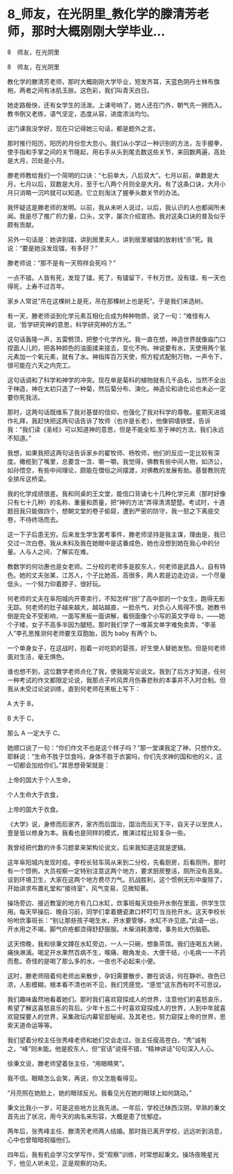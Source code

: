 # 8_师友，在光阴里_教化学的滕清芳老师，那时大概刚刚大学毕业...

8　师友，在光阴里

8　师友，在光阴里

教化学的滕清芳老师，那时大概刚刚大学毕业，短发齐耳，天蓝色阴丹士林布旗袍，两者之间有冰肌玉肤。这色彩，我们叫青天白日。

她走路极快，还有女学生的活泼。上课号响了，她人还在门外，朝气先一拥而入。教书倒又老练，语气坚定，态度从容，进度浓淡均匀。

这门课我没学好，现在只记得她三句话，都是题外之言。

那时推行阳历，阳历的月份忽大忽小。我们从小学过一种识别的方法，左手握拳，使手指和手掌之间的关节隆起，用右手从头到尾去数这些关节，来回数两遍，高处是大月，凹处是小月。

滕老师教给我们一个简明的口诀：“七前单大，八后双大”。七月以前，单数是大月，七月以后，双数是大月，至于七八两个月则全是大月。有了这条口诀，大月小月只消略一沉吟就可以知道。它立刻淘汰了握拳头数关节的办法。

我怀疑这是滕老师的发明。以前，我从未听人说过，以后，我认识的人也都闻所未闻。我是尽了推广的力量，口头，文字，屡次介绍宣扬。我对这条口诀的普及似乎颇有贡献。

另外一句话是：她讲到镭，讲到居里夫人，讲到居里被镭的放射线“杀”死。我说：“要是她没发现镭，有多好？”

滕老师说：“那不是有一天照样会死吗？”

一点不错。人皆有死，发现了镭，死了，有镭留下，千秋万世。没有镭，有一天也得死，上寿不过百年。

家乡人常说“吊在这棵树上是死，吊在那棵树上也是死”。于是我们来选树。

有一天，滕老师谈到化学元素互相化合成为种种物质，说了一句：“难怪有人说，‘哲学研究神的意思，科学研究神的方法。’”

这句话轰隆一声，五雷劈顶，把整个化学炸光。我一直在想，神造世界就像庙门口捏面人儿的，把各种颜色的油面揉来搓去，变化不拘。神说要有水，天使用两个氢元素加一个氧元素，就有了水。神指挥百万天使，照方程式配制万物，一声令下，很可能在六天之内完工。

这句话调和了科学和神学的冲突。现在单是菊科的植物就有几千品名，当然不全出于神造，神在太初只造了一种菊，然后菊分布、演化。神造论和进化论也未必一定要你死我活。

那时，这两句话既维系了我对基督的信仰，也强化了我对科学的尊敬。星期天进城作礼拜，我赶快把这两句话告诉了牧师（也许是长老），他像铜墙铁壁，告诉我：“我们读《圣经》可以知道神的意思，但是不能全知.至于神的方法，我们永远不知道。”

我想，如果我把这两句话告诉家乡的翟牧师、杨牧师，他们的反应一定比较有深度。橄榄到了嘴里，总要含一含、嚼一嚼。我觉得，佛教有些中间人物，如济公，如孙悟空，有些中间理论，颇能在僧俗之间摆渡，对佛教的发展有助。基督教则完全排斥这桥梁。

我的化学成绩很差。我和同桌的王文堂，能信口背诵七十几种化学元素（那时好像只有七十几种）的名称、重量和质量，把“神的方法”弄得清清楚楚。考试时，十道题目我只能做四个，想朝文堂的卷子偷窥，遭到严密的防守，我一怒之下离座交卷，不待终场而去。

这一下子后患无穷。后来发生学生罢考事件，滕老师坚持是我主谋，理由是，我已交过一次白卷。我从未料及我在她眼中是这番成色，她也没想到她在我心中的分量。人与人之间，了解实在难。

教数学的何功惠也是女老师。二分校的老师多是胶东人，何老师是武昌人，自有特色。她的丈夫张某，江苏人，个子比她高，高很多，两人若是边走边谈，一个尽量低头，一个努力仰着脖子，很好玩。

何老师的丈夫在阜阳城内开寄卖行，不知怎样“拐”了高中部的一个女生，跑得无影无踪。何老师的肚子越来越大，越站越直，一脸杀气，对负心人焉得不恨。她教书倒是完全不受影响，一面写黑板一面讲解，看侧面像个小写的英文字母 b，——她个子矮，女子不高多半因为腿短。那时我们学了一堆英文单字难免卖弄，“李圣人”李孔思推测何老师要生双胞胎，因为 baby 有两个 b。

一个单身女子，在这战时，抱着一对吃奶的婴孩，好生使人替她发愁。但是何老师面对生活，毫无惧色。

谁也想不到，这位数学老师点化了我，使我能写论说文。我到了后方才知道，任何一种考试的作文都限定论说，我那点子吟风弄月伤春悲秋的本事并不入时合制。但我从未受过论说训练，直到何老师在黑板上写下：

A 大于 B，

B 大于 C，

那么 A 一定大于 C。

她顺口说了一句：“你们作文不也是这个样子吗？”那一堂课我定了神，只想作文。耶稣说：“生命不胜于饮食吗，身体不胜于衣裳吗，你们先求神的国和他的义，这一切都会加给你们。”其思想骨架就是：

上帝的国大于个人生命，

个人生命大于衣食，

上帝的国大于衣食。

《大学》说，身修而后家齐，家齐而后国治，国治而后天下平，自天子以至庶人，壹是皆以修身为本。我看也是同样的模式，推演过程比较复杂一些。

我曾经把代数的许多习题拿来架构论说文，后来我知道这就是逻辑。

这年阜阳城内发现时疫。李校长轻车简从来到二分校，先看厨房，后看厕所。那时有一个惯例，大员视察一定特别注意这两个地方，要求厨房整洁，厕所没有恶臭。谈到环境卫生，大家在这两个地方费尽力气。抗战胜利，这个惯例无形中废除了，开始讲求布置礼堂和“接待室”，风气变易，见微知著。

操场旁边、接近教室的地方有几口水缸，炊事班每天烧些开水倒在里面，供学生饮用。每天早操后、晚自习前，同学们拿着搪瓷漱口杯叮叮当当抢开水。这天李校长吩咐炊事班长：“别让那些孩子喝生水，开水要管够，水缸不许见底。”此语一出，开水用之不竭，脚气疥疮都烫得舒舒服服。木柴消耗激增，事务处大伤脑筋。

这天傍晚，我和徐秉文蹲在水缸旁边，一人一只碗，想象茶馆。我们连喝五大碗，痛快淋漓。喝足开水果然百病不生，喉痛、眼角发炎、大便干结，小毛病一一不药而愈。奇怪的是喝了那么多的水，一夜也不必起来小便。

这时，滕老师陪着何老师出来散步，孕妇需要散步。滕在说话，何在静听。夜色已浓，人影模糊，根本看不清也听不见，我们凭感觉。“感觉”这东西有时不可思议。

我们趣味盎然地看着她们。那时我们喜欢窥探成人的世界，注意他们的喜怒哀乐，希望了解这喜怒哀乐的背后。少年十五二十时喜欢窥探成人的世界，人到中年就喜欢窥探要人的世界，采集政坛内幕官邸秘闻，及其老也，努力窥探上帝的世界，思索天道命运等等。

我们望着分校主任张秀峰老师和她们交会走过。张主任瘦高苍白，“秀”诚有之，“峰”则未能。他是胶东人，但“官话”说得不错，“精神讲话”句句深入人心。

徐秉文说，滕老师望着张主任，“用眼睛笑”。

我不信。眼睛怎么会笑，再说，你又怎能看得见。

“月亮照在她脸上，她的眼球反光。我看见光在她的眼球上如何跳动。”

秉文比我小一岁，可是这些地方比我先进。一年后，学校迁陕西汉阴，早熟的秉文首先出了状况，用今天的病名来形容，大概是患了忧郁症。

两年后，张秀峰主任、滕清芳老师两人结婚。那时我已离开学校，远远听到消息，心中也曾暗暗祝福他们。

四年后，我有机会学习文学写作，受“观察”训练，时常想起秉文。操场夜晚星光下，他见人听未见，正是观察的功夫。